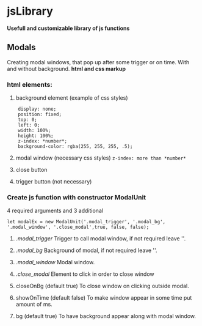 # jsLibrary
**Usefull and customizable library of js functions**
## Modals
Creating modal windows, that pop up after some trigger or on time.
With and without background.
**html and css markup**

### html elements:

1. background element (example of css styles)
```
    display: none;
    position: fixed;
    top: 0;
    left: 0;
    width: 100%;
    height: 100%;
    z-index: *number*;
    background-color: rgba(255, 255, 255, .5);
```

2. modal window (necessary css styles)
`z-index: more than *number*`

3. close button

4. trigger button (not necessary)

### Create js function with constructor ModalUnit

4 required arguments and 3 additional
```
let modalEx = new ModalUnit('.modal_trigger', '.modal_bg', '.modal_window', '.close_modal',true, false, false);
```
1. *.modal_trigger*
Trigger to call modal window, if not required leave ''.

2. *.modal_bg*
Background of modal, if not required leave ''.

3. *.modal_window*
Modal window.

4. *.close_modal*
Element to click in order to close window

5. closeOnBg (default true)
To close window on clicking outside modal.

6. showOnTime (default false)
To make window appear in some time put amount of ms.

7. bg (default true)
To have background appear along with modal window.
